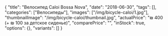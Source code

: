 {
    "title": "Велосипед Caloi Bossa Nova",
    "date": "2018-06-30",
    "tags": [],
    "categories": ["Велосипеды"],
    "images": ["/img/bicycle-caloi/1.jpg"],
    "thumbnailImage": "/img/bicycle-caloi/thumbnail.jpg",
    "actualPrice": "₪ 400 (+ ₪ 100 за детское сиденье)",
    "comparePrice": "",
    "inStock": true,
    "options": {},
    "variants": []
}

